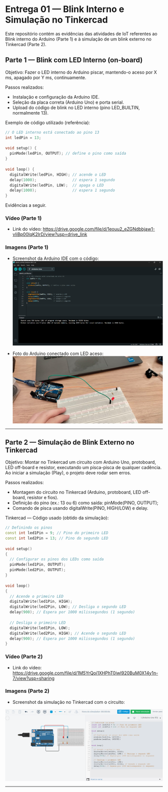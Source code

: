 # Entrega 01 — Blink Interno e Simulação no Tinkercad

Este repositório contém as evidências das atividades de IoT referentes ao Blink interno do Arduino (Parte 1) e à simulação de um blink externo no Tinkercad (Parte 2).

## Parte 1 — Blink com LED Interno (on-board)

Objetivo: Fazer o LED interno do Arduino piscar, mantendo-o aceso por X ms, apagado por Y ms, continuamente.

Passos realizados:

- Instalação e configuração da Arduino IDE.
- Seleção da placa correta (Arduino Uno) e porta serial.
- Upload do código de blink no LED interno (pino LED_BUILTIN, normalmente 13).

Exemplo de código utilizado (referência):

```cpp
// O LED interno está conectado ao pino 13
int ledPin = 13;

void setup() {
  pinMode(ledPin, OUTPUT); // define o pino como saída
}

void loop() {
  digitalWrite(ledPin, HIGH); // acende o LED
  delay(1000);                // espera 1 segundo
  digitalWrite(ledPin, LOW);  // apaga o LED
  delay(1000);                // espera 1 segundo
}
```

Evidências a seguir.

### Vídeo (Parte 1)

- Link do vídeo: https://drive.google.com/file/d/1eouu2_eZGNdbbjaw1-vIiBp00lqK2IrD/view?usp=drive_link

### Imagens (Parte 1)

- Screenshot da Arduino IDE com o código: <img src='assets/arduino_parte1.png' align='justify-center'>

- Foto do Arduino conectado com LED aceso: <img src='assets/circuito_parte1.jpg' align='justify-center'>

---

## Parte 2 — Simulação de Blink Externo no Tinkercad

Objetivo: Montar no Tinkercad um circuito com Arduino Uno, protoboard, LED off-board e resistor, executando um pisca-pisca de qualquer cadência. Ao iniciar a simulação (Play), o projeto deve rodar sem erros.

Passos realizados:

- Montagem do circuito no Tinkercad (Arduino, protoboard, LED off-board, resistor e fios).
- Definição do pino (ex.: 13 ou 6) como saída: pinMode(PINO, OUTPUT);
- Comando de pisca usando digitalWrite(PINO, HIGH/LOW) e delay.

Tinkercad — Código usado (obtido da simulação):

```cpp
// Definindo os pinos
const int led1Pin = 9; // Pino do primeiro LED
const int led2Pin = 13; // Pino do segundo LED

void setup()
{
  // Configurar os pinos dos LEDs como saída
  pinMode(led1Pin, OUTPUT);
  pinMode(led2Pin, OUTPUT);
}

void loop()
{
  // Acende o primeiro LED
  digitalWrite(led1Pin, HIGH);
  digitalWrite(led2Pin, LOW); // Desliga o segundo LED
  delay(900); // Espera por 1000 milissegundos (1 segundo)

  // Desliga o primeiro LED
  digitalWrite(led1Pin, LOW);
  digitalWrite(led2Pin, HIGH); // Acende o segundo LED
  delay(900); // Espera por 1000 milissegundos (1 segundo)
}

```

### Vídeo (Parte 2)

- Link do vídeo: https://drive.google.com/file/d/1M5YrQoi1XHPhT0iwI920BuM0X14y1n-7/view?usp=sharing

### Imagens (Parte 2)

- Screenshot da simulação no Tinkercad com o circuito: 
<img src='assets/circuito_parte2.png' align='justify-center'>

---
